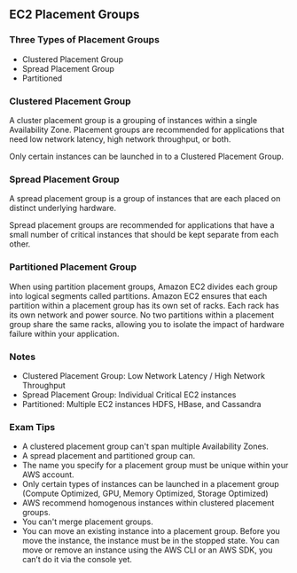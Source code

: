 ## EC2 Placement Groups

### Three Types of Placement Groups
- Clustered Placement Group
- Spread Placement Group
- Partitioned

### Clustered Placement Group
A cluster placement group is a grouping of instances within a single Availability Zone. Placement groups are recommended for applications that need low network latency, high network throughput, or both.

Only certain instances can be launched in to a Clustered Placement Group.

### Spread Placement Group
A spread placement group is a group of instances that are each placed on distinct underlying hardware.

Spread placement groups are recommended for applications that have a small number of critical instances that should be kept separate from each other.

### Partitioned Placement Group
When using partition placement groups, Amazon EC2 divides each group into logical segments called partitions. Amazon EC2 ensures that each partition within a placement group has its own set of racks. Each rack has its own network and power source. No two partitions within a placement group share the same racks, allowing you to isolate the impact of hardware failure within your application.

### Notes
- Clustered Placement Group: Low Network Latency / High Network Throughput
- Spread Placement Group: Individual Critical EC2 instances
- Partitioned: Multiple EC2 instances HDFS, HBase, and Cassandra

### Exam Tips
- A clustered placement group can't span multiple Availability Zones.
- A spread placement and partitioned group can.
- The name you specify for a placement group must be unique within your AWS account.
- Only certain types of instances can be launched in a placement group (Compute Optimized, GPU, Memory Optimized, Storage Optimized)
- AWS recommend homogenous instances within clustered placement groups.
- You can't merge placement groups.
- You can move an existing instance into a placement group. Before you move the instance, the instance must be in the stopped state. You can move or remove an instance using the AWS CLI or an AWS SDK, you can’t do it via the console yet.
